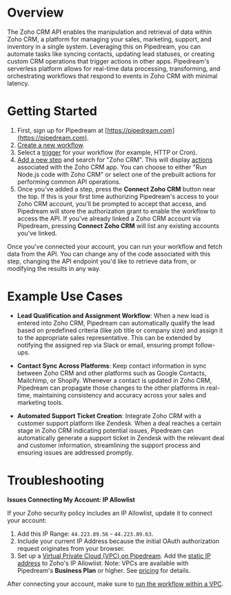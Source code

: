 # Overview

The Zoho CRM API enables the manipulation and retrieval of data within Zoho CRM, a platform for managing your sales, marketing, support, and inventory in a single system. Leveraging this on Pipedream, you can automate tasks like syncing contacts, updating lead statuses, or creating custom CRM operations that trigger actions in other apps. Pipedream's serverless platform allows for real-time data processing, transforming, and orchestrating workflows that respond to events in Zoho CRM with minimal latency.

# Getting Started

1. First, sign up for Pipedream at [https://pipedream.com](https://pipedream.com).
2. [Create a new workflow](https://pipedream.com/new).
3. Select a [trigger](/workflows/steps/triggers/) for your workflow (for example, HTTP or Cron).
4. [Add a new step](/workflows/steps/) and search for "Zoho CRM". This will display [actions](/components#actions) associated with the Zoho CRM app. You can choose to either "Run Node.js code with Zoho CRM" or select one of the prebuilt actions for performing common API operations.
5. Once you've added a step, press the **Connect Zoho CRM** button near the top. If this is your first time authorizing Pipedream's access to your Zoho CRM account, you'll be prompted to accept that access, and Pipedream will store the authorization grant to enable the workflow to access the API. If you've already linked a Zoho CRM account via Pipedream, pressing **Connect Zoho CRM** will list any existing accounts you've linked. 

Once you've connected your account, you can run your workflow and fetch data from the API. You can change any of the code associated with this step, changing the API endpoint you'd like to retrieve data from, or modifying the results in any way.

# Example Use Cases

- **Lead Qualification and Assignment Workflow**: When a new lead is entered into Zoho CRM, Pipedream can automatically qualify the lead based on predefined criteria (like job title or company size) and assign it to the appropriate sales representative. This can be extended by notifying the assigned rep via Slack or email, ensuring prompt follow-ups.

- **Contact Sync Across Platforms**: Keep contact information in sync between Zoho CRM and other platforms such as Google Contacts, Mailchimp, or Shopify. Whenever a contact is updated in Zoho CRM, Pipedream can propagate those changes to the other platforms in real-time, maintaining consistency and accuracy across your sales and marketing tools.

- **Automated Support Ticket Creation**: Integrate Zoho CRM with a customer support platform like Zendesk. When a deal reaches a certain stage in Zoho CRM indicating potential issues, Pipedream can automatically generate a support ticket in Zendesk with the relevant deal and customer information, streamlining the support process and ensuring issues are addressed promptly.

# Troubleshooting

**Issues Connecting My Account: IP Allowlist**

If your Zoho security policy includes an IP Allowlist, update it to connect your account:

1. Add this IP Range: `44.223.89.56` - `44.223.89.63`.
2. Include your current IP Address because the initial OAuth authorization request originates from your browser.
3. Set up a [Virtual Private Cloud (VPC) on Pipedream](https://pipedream.com/docs/workflows/vpc#create-a-new-vpc). Add the [static IP address](https://pipedream.com/docs/workflows/vpc#find-the-static-outbound-ip-address-for-a-vpc) to Zoho's IP Allowlist. Note: VPCs are available with Pipedream's **Business Plan** or higher. See [pricing](https://pipedream.com/pricing) for details.

After connecting your account, make sure to [run the workflow within a VPC](https://pipedream.com/docs/workflows/vpc#run-workflows-within-a-vpc).